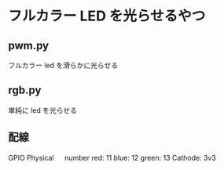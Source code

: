 # フルカラー LED を光らせるやつ

## pwm.py

フルカラー led を滑らかに光らせる

## rgb.py

単純に led を光らせる

## 配線

GPIO Physical 　 number
red: 11
blue: 12
green: 13
Cathode: 3v3

